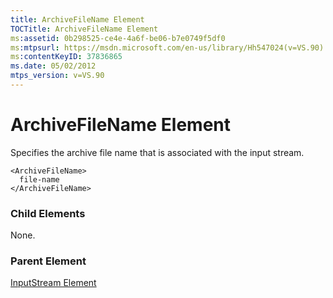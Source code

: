 ```yaml
---
title: ArchiveFileName Element
TOCTitle: ArchiveFileName Element
ms:assetid: 0b298525-ce4e-4a6f-be06-b7e0749f5df0
ms:mtpsurl: https://msdn.microsoft.com/en-us/library/Hh547024(v=VS.90)
ms:contentKeyID: 37836865
ms.date: 05/02/2012
mtps_version: v=VS.90
---
```


# ArchiveFileName Element

Specifies the archive file name that is associated with the input stream.

    <ArchiveFileName>
      file-name
    </ArchiveFileName>

### Child Elements

None.

### Parent Element

[InputStream Element](inputstream-element.md)


